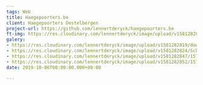 ```yaml
---
tags: Web
title: Haegepoorters.be
client: Haegepoorters Destelbergen
project-url: https://github.com/lennertderyck/haegepoorters.be
ft-img: https://res.cloudinary.com/lennertderyck/image/upload/v1581282814/pnu7n9jraiym6inadwwm_hdehlu.jpg
galery:
- https://res.cloudinary.com/lennertderyck/image/upload/v1581282819/download_1_-1_c0qnrb.png
- https://res.cloudinary.com/lennertderyck/image/upload/v1581282824/Schermafbeelding_2019-10-13_om_21.35.12_zwnoh3.png
- https://res.cloudinary.com/lennertderyck/image/upload/v1581282847/1570995361954_erddbf.png
- https://res.cloudinary.com/lennertderyck/image/upload/v1581282852/1570995233733_mo0b7j.png
date: 2019-10-06T00:00:00.000+00:00

---
```

